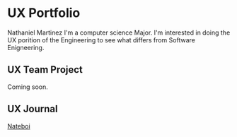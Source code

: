 # UX Portfolio

Nathaniel Martinez 
I'm a computer science Major.
I'm interested in doing the UX porition of the Engineering to see what differs from Software Enigneering.

## UX Team Project

Coming soon.

## UX Journal

[Nateboi](journal/)
